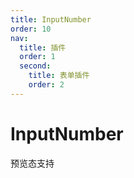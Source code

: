 ```yaml
---
title: InputNumber
order: 10
nav:
  title: 插件
  order: 1
  second:
    title: 表单插件
    order: 2
---
```


# InputNumber

预览态支持

<code src="./index.tsx" ></code>
